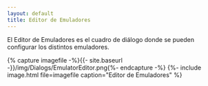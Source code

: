 ```yaml
---
layout: default
title: Editor de Emuladores
---
```


El Editor de Emuladores es el cuadro de diálogo donde se pueden configurar los distintos emuladores.

{% capture imagefile -%}{{- site.baseurl -}}/img/Dialogs/EmulatorEditor.png{%- endcapture -%}
{%- include image.html file=imagefile caption="Editor de Emuladores" %}